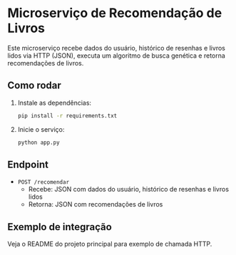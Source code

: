 # Microserviço de Recomendação de Livros

Este microserviço recebe dados do usuário, histórico de resenhas e livros lidos via HTTP (JSON), executa um algoritmo de busca genética e retorna recomendações de livros.

## Como rodar

1. Instale as dependências:
   ```bash
   pip install -r requirements.txt
   ```
2. Inicie o serviço:
   ```bash
   python app.py
   ```

## Endpoint

- `POST /recomendar`
  - Recebe: JSON com dados do usuário, histórico de resenhas e livros lidos
  - Retorna: JSON com recomendações de livros

## Exemplo de integração
Veja o README do projeto principal para exemplo de chamada HTTP. 

